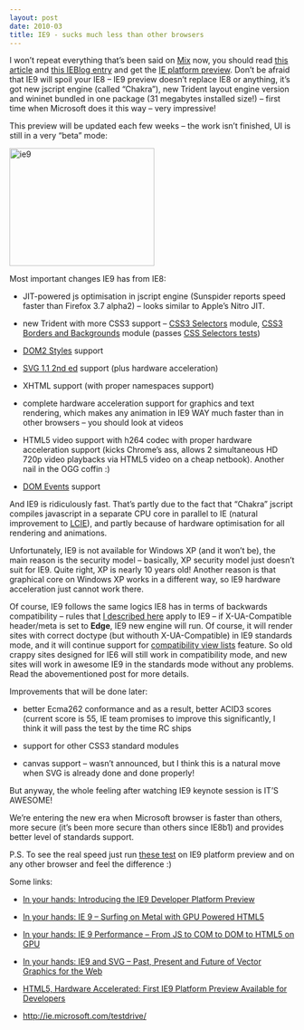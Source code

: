 ```yaml
---
layout: post
date: 2010-03
title: IE9 - sucks much less than other browsers
---
```


I won’t repeat everything that’s been said on <a href="http://live.visitmix.com/">Mix</a> now, you should read <a href="http://msdn.microsoft.com/en-us/ie/ff468705.aspx">this article</a> and <a href="http://blogs.msdn.com/ie/archive/2010/03/16/html5-hardware-accelerated-first-ie9-platform-preview-available-for-developers.aspx">this IEBlog entry</a> and get the <a href="http://ie.microsoft.com/testdrive/">IE platform preview</a>. Don’t be afraid that IE9 will spoil your IE8 – IE9 preview doesn’t replace IE8 or anything, it’s got new jscript engine (called “Chakra”), new Trident layout engine version and wininet bundled in one package (31 megabytes installed size!) – first time when Microsoft does it this way – very impressive!

This preview will be updated each few weeks – the work isn’t finished, UI is still in a very “beta” mode:

<a href="http://sharovatov.files.wordpress.com/2010/03/ie91.jpg" target="_blank"><img title="ie9" border="0" alt="ie9" src="http://sharovatov.files.wordpress.com/2010/03/ie9_thumb1.jpg?w=256&#038;h=208" width="256" height="208"></a>

Most important changes IE9 has from IE8:

* JIT-powered js optimisation in jscript engine (Sunspider reports speed faster than Firefox 3.7 alpha2) – looks similar to Apple’s Nitro JIT.

* new Trident with more CSS3 support – <a href="http://dev.w3.org/csswg/css3-background/">CSS3 Selectors</a> module, <a href="http://dev.w3.org/csswg/css3-background/">CSS3 Borders and Backgrounds</a> module (passes <a href="http://tools.css3.info/selectors-test/test.html">CSS Selectors tests</a>)

* <a href="http://www.w3.org/TR/2000/REC-DOM-Level-2-Style-20001113/">DOM2 Styles</a> support

* <a href="http://dev.w3.org/SVG/profiles/1.1F2/publish/">SVG 1.1 2nd ed</a> support (plus hardware acceleration)

* XHTML support (with proper namespaces support)

* complete hardware acceleration support for graphics and text rendering, which makes any animation in IE9 WAY much faster than in other browsers – you should look at videos

* HTML5 video support with h264 codec with proper hardware acceleration support (kicks Chrome’s ass, allows 2 simultaneous HD 720p video playbacks via HTML5 video on a cheap netbook). Another nail in the OGG coffin :)

* <a href="http://www.w3.org/TR/DOM-Level-3-Events/">DOM Events</a> support

And IE9 is ridiculously fast. That’s partly due to the fact that “Chakra” jscript compiles javascript in a separate CPU core in parallel to IE (natural improvement to <a href="http://blogs.msdn.com/ie/archive/2010/03/04/tab-isolation.aspx">LCIE</a>), and partly because of hardware optimisation for all rendering and animations.

Unfortunately, IE9 is not available for Windows XP (and it won’t be), the main reason is the security model – basically, XP security model just doesn’t suit for IE9. Quite right, XP is nearly 10 years old! Another reason is that graphical core on Windows XP works in a different way, so IE9 hardware acceleration just cannot work there.

Of course, IE9 follows the same logics IE8 has in terms of backwards compatibility – rules that <a href="http://sharovatov.wordpress.com/2009/05/18/ie8-rendering-modes-theory-and-practice/">I described here</a> apply to IE9 – if X-UA-Compatible header/meta is set to **Edge**, IE9 new engine will run. Of course, it will render sites with correct doctype (but withouth X-UA-Compatible) in IE9 standards mode, and it will continue support for <a href="http://go2.wordpress.com/?id=725X1342&amp;site=sharovatov.wordpress.com&amp;url=http%3A%2F%2Fsupport.microsoft.com%2Fkb%2F960321">compatibility view lists</a> feature. So old crappy sites designed for IE6 will still work in compatibility mode, and new sites will work in awesome IE9 in the standards mode without any problems. Read the abovementioned post for more details.

Improvements that will be done later:

* better Ecma262 conformance and as a result, better ACID3 scores (current score is 55, IE team promises to improve this significantly, I think it will pass the test by the time RC ships

* support for other CSS3 standard modules

* canvas support – wasn’t announced, but I think this is a natural move when SVG is already done and done properly!

But anyway, the whole feeling after watching IE9 keynote session is IT’S AWESOME!

We’re entering the new era when Microsoft browser is faster than others, more secure (it’s been more secure than others since IE8b1) and provides better level of standards support.

P.S. To see the real speed just run <a href="http://ie.microsoft.com/testdrive/">these test</a> on IE9 platform preview and on any other browser and feel the difference :)

Some links:

* <a href="http://channel9.msdn.com/posts/Charles/Introducing-the-IE9-Developer-Platform-Preview/">In your hands: Introducing the IE9 Developer Platform Preview</a>

* <a href="http://channel9.msdn.com/posts/Charles/In-your-hands-IE-9-Surfing-on-Metal-GPU-Powered-HTML5/">In your hands: IE 9 – Surfing on Metal with GPU Powered HTML5</a>

* <a href="http://channel9.msdn.com/posts/Charles/In-your-hands-IE-9-Performance-From-JS-to-COM-to-DOM-to-HTML5-on-GPU/">In your hands: IE 9 Performance – From JS to COM to DOM to HTML5 on GPU</a>

* <a href="http://channel9.msdn.com/posts/Charles/In-your-hands-IE9-and-SVG-Past-Present-and-Future-of-Vector-Graphics-for-the-Web/">In your hands: IE9 and SVG – Past, Present and Future of Vector Graphics for the Web</a>

* <a href="http://blogs.msdn.com/ie/archive/2010/03/16/html5-hardware-accelerated-first-ie9-platform-preview-available-for-developers.aspx">HTML5, Hardware Accelerated: First IE9 Platform Preview Available for Developers</a>

* http://ie.microsoft.com/testdrive/